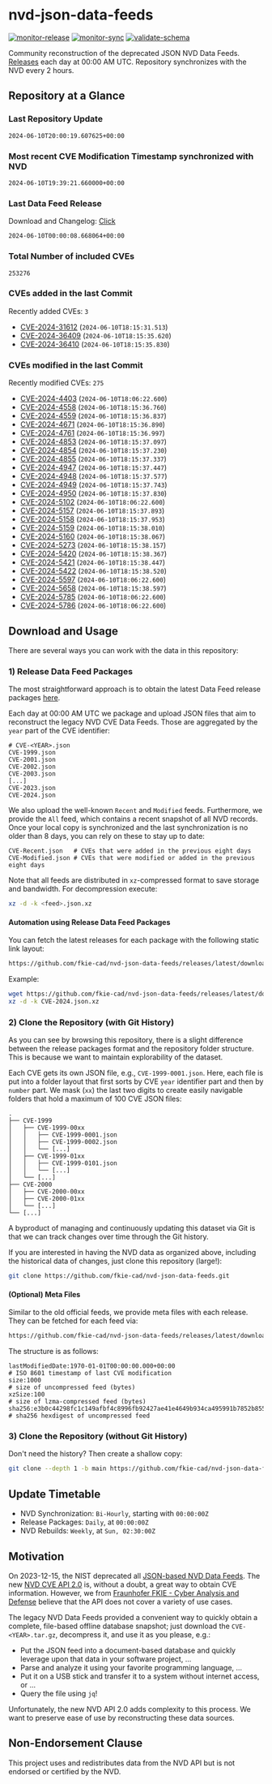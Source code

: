 # nvd-json-data-feeds

[![monitor-release](https://github.com/fkie-cad/nvd-json-data-feeds/actions/workflows/monitor_release.yml/badge.svg)](https://github.com/fkie-cad/nvd-json-data-feeds/actions/workflows/monitor_release.yml)
[![monitor-sync](https://github.com/fkie-cad/nvd-json-data-feeds/actions/workflows/monitor_sync.yml/badge.svg)](https://github.com/fkie-cad/nvd-json-data-feeds/actions/workflows/monitor_sync.yml)
[![validate-schema](https://github.com/fkie-cad/nvd-json-data-feeds/actions/workflows/validate_schema.yml/badge.svg)](https://github.com/fkie-cad/nvd-json-data-feeds/actions/workflows/validate_schema.yml)

Community reconstruction of the deprecated JSON NVD Data Feeds.
[Releases](https://github.com/fkie-cad/nvd-json-data-feeds/releases/latest) each day at 00:00 AM UTC.
Repository synchronizes with the NVD every 2 hours.

## Repository at a Glance

### Last Repository Update

```plain
2024-06-10T20:00:19.607625+00:00
```

### Most recent CVE Modification Timestamp synchronized with NVD

```plain
2024-06-10T19:39:21.660000+00:00
```

### Last Data Feed Release

Download and Changelog: [Click](https://github.com/fkie-cad/nvd-json-data-feeds/releases/latest)

```plain
2024-06-10T00:00:08.668064+00:00
```

### Total Number of included CVEs

```plain
253276
```

### CVEs added in the last Commit

Recently added CVEs: `3`

- [CVE-2024-31612](CVE-2024/CVE-2024-316xx/CVE-2024-31612.json) (`2024-06-10T18:15:31.513`)
- [CVE-2024-36409](CVE-2024/CVE-2024-364xx/CVE-2024-36409.json) (`2024-06-10T18:15:35.620`)
- [CVE-2024-36410](CVE-2024/CVE-2024-364xx/CVE-2024-36410.json) (`2024-06-10T18:15:35.830`)


### CVEs modified in the last Commit

Recently modified CVEs: `275`

- [CVE-2024-4403](CVE-2024/CVE-2024-44xx/CVE-2024-4403.json) (`2024-06-10T18:06:22.600`)
- [CVE-2024-4558](CVE-2024/CVE-2024-45xx/CVE-2024-4558.json) (`2024-06-10T18:15:36.760`)
- [CVE-2024-4559](CVE-2024/CVE-2024-45xx/CVE-2024-4559.json) (`2024-06-10T18:15:36.837`)
- [CVE-2024-4671](CVE-2024/CVE-2024-46xx/CVE-2024-4671.json) (`2024-06-10T18:15:36.890`)
- [CVE-2024-4761](CVE-2024/CVE-2024-47xx/CVE-2024-4761.json) (`2024-06-10T18:15:36.997`)
- [CVE-2024-4853](CVE-2024/CVE-2024-48xx/CVE-2024-4853.json) (`2024-06-10T18:15:37.097`)
- [CVE-2024-4854](CVE-2024/CVE-2024-48xx/CVE-2024-4854.json) (`2024-06-10T18:15:37.230`)
- [CVE-2024-4855](CVE-2024/CVE-2024-48xx/CVE-2024-4855.json) (`2024-06-10T18:15:37.337`)
- [CVE-2024-4947](CVE-2024/CVE-2024-49xx/CVE-2024-4947.json) (`2024-06-10T18:15:37.447`)
- [CVE-2024-4948](CVE-2024/CVE-2024-49xx/CVE-2024-4948.json) (`2024-06-10T18:15:37.577`)
- [CVE-2024-4949](CVE-2024/CVE-2024-49xx/CVE-2024-4949.json) (`2024-06-10T18:15:37.743`)
- [CVE-2024-4950](CVE-2024/CVE-2024-49xx/CVE-2024-4950.json) (`2024-06-10T18:15:37.830`)
- [CVE-2024-5102](CVE-2024/CVE-2024-51xx/CVE-2024-5102.json) (`2024-06-10T18:06:22.600`)
- [CVE-2024-5157](CVE-2024/CVE-2024-51xx/CVE-2024-5157.json) (`2024-06-10T18:15:37.893`)
- [CVE-2024-5158](CVE-2024/CVE-2024-51xx/CVE-2024-5158.json) (`2024-06-10T18:15:37.953`)
- [CVE-2024-5159](CVE-2024/CVE-2024-51xx/CVE-2024-5159.json) (`2024-06-10T18:15:38.010`)
- [CVE-2024-5160](CVE-2024/CVE-2024-51xx/CVE-2024-5160.json) (`2024-06-10T18:15:38.067`)
- [CVE-2024-5273](CVE-2024/CVE-2024-52xx/CVE-2024-5273.json) (`2024-06-10T18:15:38.157`)
- [CVE-2024-5420](CVE-2024/CVE-2024-54xx/CVE-2024-5420.json) (`2024-06-10T18:15:38.367`)
- [CVE-2024-5421](CVE-2024/CVE-2024-54xx/CVE-2024-5421.json) (`2024-06-10T18:15:38.447`)
- [CVE-2024-5422](CVE-2024/CVE-2024-54xx/CVE-2024-5422.json) (`2024-06-10T18:15:38.520`)
- [CVE-2024-5597](CVE-2024/CVE-2024-55xx/CVE-2024-5597.json) (`2024-06-10T18:06:22.600`)
- [CVE-2024-5658](CVE-2024/CVE-2024-56xx/CVE-2024-5658.json) (`2024-06-10T18:15:38.597`)
- [CVE-2024-5785](CVE-2024/CVE-2024-57xx/CVE-2024-5785.json) (`2024-06-10T18:06:22.600`)
- [CVE-2024-5786](CVE-2024/CVE-2024-57xx/CVE-2024-5786.json) (`2024-06-10T18:06:22.600`)


## Download and Usage

There are several ways you can work with the data in this repository:

### 1) Release Data Feed Packages

The most straightforward approach is to obtain the latest Data Feed release packages [here](https://github.com/fkie-cad/nvd-json-data-feeds/releases/latest).

Each day at 00:00 AM UTC we package and upload JSON files that aim to reconstruct the legacy NVD CVE Data Feeds.
Those are aggregated by the `year` part of the CVE identifier:

```
# CVE-<YEAR>.json
CVE-1999.json
CVE-2001.json
CVE-2002.json
CVE-2003.json
[...]
CVE-2023.json
CVE-2024.json
```

We also upload the well-known `Recent` and `Modified` feeds.
Furthermore, we provide the `All` feed, which contains a recent snapshot of all NVD records.
Once your local copy is synchronized and the last synchronization is no older than 8 days, you can rely on these to stay up to date:

```plain
CVE-Recent.json   # CVEs that were added in the previous eight days
CVE-Modified.json # CVEs that were modified or added in the previous eight days
```

Note that all feeds are distributed in `xz`-compressed format to save storage and bandwidth.
For decompression execute:

```sh
xz -d -k <feed>.json.xz
```

#### Automation using Release Data Feed Packages

You can fetch the latest releases for each package with the following static link layout:

```sh
https://github.com/fkie-cad/nvd-json-data-feeds/releases/latest/download/CVE-<YEAR>.json.xz
```

Example:

```sh
wget https://github.com/fkie-cad/nvd-json-data-feeds/releases/latest/download/CVE-2024.json.xz
xz -d -k CVE-2024.json.xz
```

### 2) Clone the Repository (with Git History)

As you can see by browsing this repository, there is a slight difference between the release packages format and the repository folder structure.
This is because we want to maintain explorability of the dataset.

Each CVE gets its own JSON file, e.g., `CVE-1999-0001.json`.
Here, each file is put into a folder layout that first sorts by CVE `year` identifier part and then by `number` part.
We mask (`xx`) the last two digits to create easily navigable folders that hold a maximum of 100 CVE JSON files:

```plain
.
├── CVE-1999
│   ├── CVE-1999-00xx
│   │   ├── CVE-1999-0001.json
│   │   ├── CVE-1999-0002.json
│   │   └── [...]
│   ├── CVE-1999-01xx
│   │   ├── CVE-1999-0101.json
│   │   └── [...]
│   └── [...]
├── CVE-2000
│   ├── CVE-2000-00xx
│   ├── CVE-2000-01xx
│   └── [...]
└── [...]
```

A byproduct of managing and continuously updating this dataset via Git is that we can track changes over time through the Git history.

If you are interested in having the NVD data as organized above, including the historical data of changes, just clone this repository (large!):

```sh
git clone https://github.com/fkie-cad/nvd-json-data-feeds.git
```

#### (Optional) Meta Files

Similar to the old official feeds, we provide meta files with each release. They can be fetched for each feed via:

```sh
https://github.com/fkie-cad/nvd-json-data-feeds/releases/latest/download/CVE-<YEAR>.meta
```

The structure is as follows:

```plain
lastModifiedDate:1970-01-01T00:00:00.000+00:00                          # ISO 8601 timestamp of last CVE modification
size:1000                                                               # size of uncompressed feed (bytes)
xzSize:100                                                              # size of lzma-compressed feed (bytes)
sha256:e3b0c44298fc1c149afbf4c8996fb92427ae41e4649b934ca495991b7852b855 # sha256 hexdigest of uncompressed feed
```

### 3) Clone the Repository (without Git History)

Don't need the history? Then create a shallow copy:

```sh
git clone --depth 1 -b main https://github.com/fkie-cad/nvd-json-data-feeds.git
```


## Update Timetable

* NVD Synchronization: `Bi-Hourly`, starting with `00:00:00Z`
* Release Packages: `Daily`, at `00:00:00Z`
* NVD Rebuilds: `Weekly`, at `Sun, 02:30:00Z`


## Motivation

On 2023-12-15, the NIST deprecated all [JSON-based NVD Data Feeds](https://nvd.nist.gov/vuln/data-feeds#divRetirementBanner-1).
The new [NVD CVE API 2.0](https://nvd.nist.gov/developers/vulnerabilities) is, without a doubt, a great way to obtain CVE information.
However, we from [Fraunhofer FKIE - Cyber Analysis and Defense](https://www.fkie.fraunhofer.de/en/departments/cad.html) believe that the API does not cover a variety of use cases.

The legacy NVD Data Feeds provided a convenient way to quickly obtain a complete, file-based offline database snapshot; just download the `CVE-<YEAR>.tar.gz`, decompress it, and use it as you please, e.g.:

- Put the JSON feed into a document-based database and quickly leverage upon that data in your software project, ...
- Parse and analyze it using your favorite programming language, ...
- Put it on a USB stick and transfer it to a system without internet access, or ...
- Query the file using `jq`!

Unfortunately, the new NVD API 2.0 adds complexity to this process.
We want to preserve ease of use by reconstructing these data sources.

## Non-Endorsement Clause

This project uses and redistributes data from the NVD API but is not endorsed or certified by the NVD.